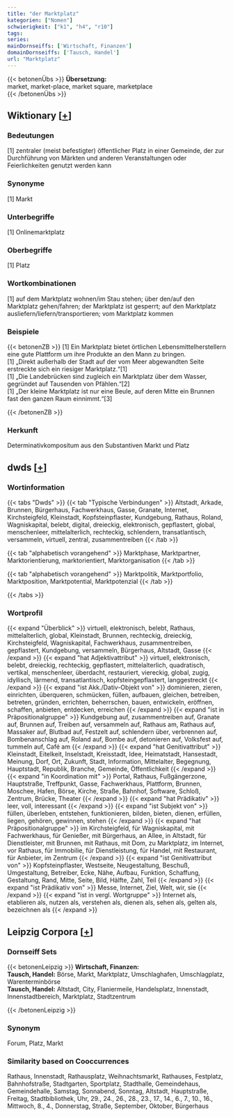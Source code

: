 ```yaml
---
title: "der Marktplatz"
kategorien: ["Nomen"]
schwierigkeit: ["k1", "h4", "r10"]
tags:
series:
mainDornseiffs: ['Wirtschaft, Finanzen']
domainDornseiffs: ['Tausch, Handel']
url: "Marktplatz"
---
```


{{< betonenÜbs >}}
**Übersetzung:**  
market, market-place, market square, marketplace  
{{< /betonenÜbs >}}

## Wiktionary [[+](https://de.wiktionary.org/wiki/Marktplatz)]

### Bedeutungen
[1] zentraler (meist befestigter) öffentlicher Platz in einer Gemeinde, der zur Durchführung von Märkten und anderen Veranstaltungen oder Feierlichkeiten genutzt werden kann  

### Synonyme
[1] Markt  

### Unterbegriffe
[1] Onlinemarktplatz  

### Oberbegriffe
[1] Platz  

### Wortkombinationen
[1] auf dem Marktplatz wohnen/im Stau stehen; über den/auf den Marktplatz gehen/fahren; der Marktplatz ist gesperrt; auf den Marktplatz ausliefern/liefern/transportieren; vom Marktplatz kommen  

### Beispiele
{{< betonenZB >}}
[1] Ein Marktplatz bietet örtlichen Lebensmittelherstellern eine gute Plattform um ihre Produkte an den Mann zu bringen.  
[1] „Direkt außerhalb der Stadt auf der vom Meer abgewandten Seite erstreckte sich ein riesiger Marktplatz.“[1]  
[1] „Die Landebrücken sind zugleich ein Marktplatz über dem Wasser, gegründet auf Tausenden von Pfählen.“[2]  
[1] „Der kleine Marktplatz ist nur eine Beule, auf deren Mitte ein Brunnen fast den ganzen Raum einnimmt.“[3]  

{{< /betonenZB >}}
### Herkunft
Determinativkompositum aus den Substantiven Markt und Platz  



## dwds [[+](https://www.dwds.de/wb/Marktplatz)]

### Wortinformation
{{< tabs "Dwds" >}}
{{< tab "Typische Verbindungen" >}}
Altstadt, Arkade, Brunnen, Bürgerhaus, Fachwerkhaus, Gasse, Granate, Internet, Kirchsteigfeld, Kleinstadt, Kopfsteinpflaster, Kundgebung, Rathaus, Roland, Wagniskapital, belebt, digital, dreieckig, elektronisch, gepflastert, global, menschenleer, mittelalterlich, rechteckig, schlendern, transatlantisch, versammeln, virtuell, zentral, zusammentreiben
{{< /tab >}}

{{< tab "alphabetisch vorangehend" >}}
Marktphase, Marktpartner, Marktorientierung, marktorientiert, Marktorganisation
{{< /tab >}}

{{< tab "alphabetisch vorangehend" >}}
Marktpolitik, Marktportfolio, Marktposition, Marktpotential, Marktpotenzial
{{< /tab >}}

{{< /tabs >}}

### Wortprofil
{{< expand "Überblick" >}} virtuell, elektronisch, belebt, Rathaus, mittelalterlich, global, Kleinstadt, Brunnen, rechteckig, dreieckig, Kirchsteigfeld, Wagniskapital, Fachwerkhaus, zusammentreiben, gepflastert, Kundgebung, versammeln, Bürgerhaus, Altstadt, Gasse {{< /expand >}}
{{< expand "hat Adjektivattribut" >}} virtuell, elektronisch, belebt, dreieckig, rechteckig, gepflastert, mittelalterlich, quadratisch, vertikal, menschenleer, überdacht, restauriert, viereckig, global, zugig, idyllisch, lärmend, transatlantisch, kopfsteingepflastert, langgestreckt {{< /expand >}}
{{< expand "ist Akk./Dativ-Objekt von" >}} dominieren, zieren, einrichten, überqueren, schmücken, füllen, aufbauen, gleichen, betreiben, betreten, gründen, errichten, beherrschen, bauen, entwickeln, eröffnen, schaffen, anbieten, entdecken, erreichen {{< /expand >}}
{{< expand "ist in Präpositionalgruppe" >}} Kundgebung auf, zusammentreiben auf, Granate auf, Brunnen auf, Treiben auf, versammeln auf, Rathaus am, Rathaus auf, Massaker auf, Blutbad auf, Festzelt auf, schlendern über, verbrennen auf, Bombenanschlag auf, Roland auf, Bombe auf, detonieren auf, Volksfest auf, tummeln auf, Café am {{< /expand >}}
{{< expand "hat Genitivattribut" >}} Kleinstadt, Eitelkeit, Inselstadt, Kreisstadt, Idee, Heimatstadt, Hansestadt, Meinung, Dorf, Ort, Zukunft, Stadt, Information, Mittelalter, Begegnung, Hauptstadt, Republik, Branche, Gemeinde, Öffentlichkeit {{< /expand >}}
{{< expand "in Koordination mit" >}} Portal, Rathaus, Fußgängerzone, Hauptstraße, Treffpunkt, Gasse, Fachwerkhaus, Plattform, Brunnen, Moschee, Hafen, Börse, Kirche, Straße, Bahnhof, Software, Schloß, Zentrum, Brücke, Theater {{< /expand >}}
{{< expand "hat Prädikativ" >}} leer, voll, interessant {{< /expand >}}
{{< expand "ist Subjekt von" >}} füllen, überleben, entstehen, funktionieren, bilden, bieten, dienen, erfüllen, liegen, gehören, gewinnen, stehen {{< /expand >}}
{{< expand "hat Präpositionalgruppe" >}} im Kirchsteigfeld, für Wagniskapital, mit Fachwerkhaus, für Genießer, mit Bürgerhaus, an Allee, in Altstadt, für Dienstleister, mit Brunnen, mit Rathaus, mit Dom, zu Marktplatz, im Internet, vor Rathaus, für Immobilie, für Dienstleistung, für Handel, mit Restaurant, für Anbieter, im Zentrum {{< /expand >}}
{{< expand "ist Genitivattribut von" >}} Kopfsteinpflaster, Westseite, Neugestaltung, Beschuß, Umgestaltung, Betreiber, Ecke, Nähe, Aufbau, Funktion, Schaffung, Gestaltung, Rand, Mitte, Seite, Bild, Hälfte, Zahl, Teil {{< /expand >}}
{{< expand "ist Prädikativ von" >}} Messe, Internet, Ziel, Welt, wir, sie {{< /expand >}}
{{< expand "ist in vergl. Wortgruppe" >}} Internet als, etablieren als, nutzen als, verstehen als, dienen als, sehen als, gelten als, bezeichnen als {{< /expand >}}

## Leipzig Corpora [[+](https://corpora.uni-leipzig.de/en/res?word=Marktplatz&corpusId=deu_newscrawl-public_2018)]

### Dornseiff Sets
{{< betonenLeipzig >}}
**Wirtschaft, Finanzen:**  
**Tausch, Handel:** Börse, Markt, Marktplatz, Umschlaghafen, Umschlagplatz, Warenterminbörse  
**Tausch, Handel:** Altstadt, City, Flaniermeile, Handelsplatz, Innenstadt, Innenstadtbereich, Marktplatz, Stadtzentrum  

{{< /betonenLeipzig >}}

### Synonym
Forum, Platz, Markt


### Similarity based on Cooccurrences
Rathaus, Innenstadt, Rathausplatz, Weihnachtsmarkt, Rathauses, Festplatz, Bahnhofstraße, Stadtgarten, Sportplatz, Stadthalle, Gemeindehaus, Gemeindehalle, Samstag, Sonnabend, Sonntag, Altstadt, Hauptstraße, Freitag, Stadtbibliothek, Uhr, 29., 24., 26., 28., 23., 17., 14., 6., 7., 10., 16., Mittwoch, 8., 4., Donnerstag, Straße, September, Oktober, Bürgerhaus

